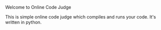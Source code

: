 Welcome to Online Code Judge 

This is simple online code judge which compiles and runs your code. It's written in python.
